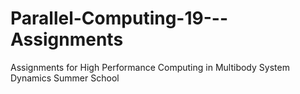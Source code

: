 # Parallel-Computing-19---Assignments
Assignments for High Performance Computing in Multibody System Dynamics Summer School

